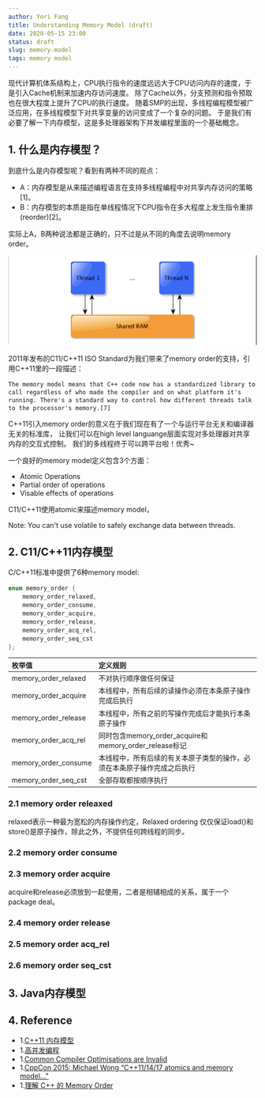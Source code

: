 ```yaml
---
author: Yori Fang
title: Understanding Memory Model (draft)
date: 2020-05-15 23:00
status: draft
slug: memory-model
tags: memory model
---
```


现代计算机体系结构上，CPU执行指令的速度远远大于CPU访问内存的速度，于是引入Cache机制来加速内存访问速度。
除了Cache以外，分支预测和指令预取也在很大程度上提升了CPU的执行速度。
随着SMP的出现，多线程编程模型被广泛应用，在多线程模型下对共享变量的访问变成了一个复杂的问题。
于是我们有必要了解一下内存模型，这是多处理器架构下并发编程里面的一个基础概念。

## 1. 什么是内存模型？

到底什么是内存模型呢？看到有两种不同的观点：

* A：内存模型是从来描述编程语言在支持多线程编程中对共享内存访问的策略[1]。
* B：内存模型的本质是指在单线程情况下CPU指令在多大程度上发生指令重排(reorder)[2]。

实际上A，B两种说法都是正确的，只不过是从不同的角度去说明memory order。

![memory model](../images/memory-model.png)

2011年发布的C11/C++11 ISO Standard为我们带来了memory order的支持，引用C++11里的一段描述：
```
The memory model means that C++ code now has a standardized library to call regardless of who made the compiler and on what platform it's running. There's a standard way to control how different threads talk to the processor's memory.[7]
```
C++11引入memory order的意义在于我们现在有了一个与运行平台无关和编译器无关的标准库，
让我们可以在high level languange层面实现对多处理器对共享内存的交互式控制。
我们的多线程终于可以跨平台啦！优秀~

一个良好的memory model定义包含3个方面：

* Atomic Operations
* Partial order of operations
* Visable effects of operations

C11/C++11使用atomic来描述memory model，

Note: You can't use volatile to safely exchange data between threads.

## 2. C11/C++11内存模型

C/C++11标准中提供了6种memory model:
```c++
enum memory_order {
    memory_order_relaxed,
    memory_order_consume,
    memory_order_acquire,
    memory_order_release,
    memory_order_acq_rel,
    memory_order_seq_cst
};
```

枚举值                |         定义规则    |
:-                   |         :-         | 
memory_order_relaxed | 不对执行顺序做任何保证 |
memory_order_acquire | 本线程中，所有后续的读操作必须在本条原子操作完成后执行 |
memory_order_release | 本线程中，所有之前的写操作完成后才能执行本条原子操作 |
memory_order_acq_rel | 同时包含memory_order_acquire和memory_order_release标记 |
memory_order_consume | 本线程中，所有后续的有关本原子类型的操作，必须在本条原子操作完成之后执行 |
memory_order_seq_cst | 全部存取都按顺序执行 |





### 2.1 memory order releaxed

relaxed表示一种最为宽松的内存操作约定，Relaxed ordering 仅仅保证load()和store()是原子操作，除此之外，不提供任何跨线程的同步。

### 2.2 memory order consume
### 2.3 memory order acquire

acquire和release必须放到一起使用，二者是相辅相成的关系，属于一个package deal。


### 2.4 memory order release
### 2.5 memory order acq_rel
### 2.6 memory order seq_cst


## 3. Java内存模型

## 4. Reference

* 1.[C++11 内存模型](https://wizardforcel.gitbooks.io/cpp-11-faq/26.html)
* 1.[高并发编程](https://zhuanlan.zhihu.com/p/48161056)
* 1.[Common Compiler Optimisations are Invalid](http://plv.mpi-sws.org/c11comp/popl15.pdf)
* 1.[CppCon 2015: Michael Wong “C++11/14/17 atomics and memory model..."](https://www.youtube.com/watch?v=DS2m7T6NKZQ)
* 1.[理解 C++ 的 Memory Order](http://senlinzhan.github.io/2017/12/04/cpp-memory-order/)